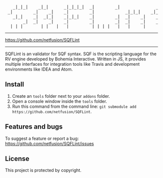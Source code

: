 <pre>
   _|_|_|    _|_|      _|_|_|_|  _|        _|              _|      
 _|        _|    _|    _|        _|            _|_|_|    _|_|_|_|  
   _|_|    _|  _|_|    _|_|_|    _|        _|  _|    _|    _|      
       _|  _|    _|    _|        _|        _|  _|    _|    _|      
 _|_|_|      _|_|  _|  _|        _|_|_|_|  _|  _|    _|      _|_|
</pre>
__________________________________________________________________

 https://github.com/netfusion/SQFLint
__________________________________________________________________
 
SQFLint is an validator for SQF syntax. SQF is the scripting language for the RV engine developed by Bohemia Interactive.
Written in JS, it provides multiple interfaces for integration tools like Travis and development environments like IDEA and Atom.

## Install

1. Create an `tools` folder next to your `addons` folder.
2. Open a console window inside the `tools` folder.
3. Run this command from the command line: `git submodule add https://github.com/netfusion/SQFLint`.

## Features and bugs

To suggest a feature or report a bug:
https://github.com/netfusion/SQFLint/issues

## License

This project is protected by copyright.